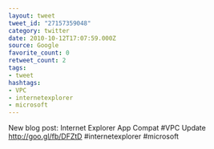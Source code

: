 ```yaml
---
layout: tweet
tweet_id: "27157359048"
category: twitter
date: 2010-10-12T17:07:59.000Z
source: Google
favorite_count: 0
retweet_count: 2
tags:
- tweet
hashtags:
- VPC
- internetexplorer
- microsoft
---
```


New blog post:  Internet Explorer App Compat #VPC Update http://goo.gl/fb/DFZtD #internetexplorer #microsoft

